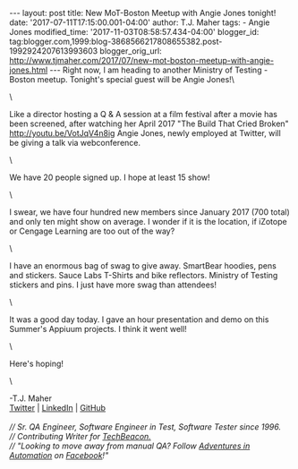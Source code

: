 \-\-- layout: post title: New MoT-Boston Meetup with Angie Jones
tonight! date: \'2017-07-11T17:15:00.001-04:00\' author: T.J. Maher
tags: - Angie Jones modified\_time: \'2017-11-03T08:58:57.434-04:00\'
blogger\_id:
tag:blogger.com,1999:blog-3868566217808655382.post-1992924207613993603
blogger\_orig\_url:
http://www.tjmaher.com/2017/07/new-mot-boston-meetup-with-angie-jones.html
\-\-- Right now, I am heading to another Ministry of Testing - Boston
meetup. Tonight\'s special guest will be Angie Jones!\

<div>

\

</div>

<div>

Like a director hosting a Q & A session at a film festival after a movie
has been screened, after watching her April 2017 \"The Build That Cried
Broken\" http://youtu.be/VotJqV4n8ig Angie Jones, newly employed at
Twitter, will be giving a talk via webconference. 

</div>

<div>

\

</div>

<div>

We have 20 people signed up. I hope at least 15 show! 

</div>

<div>

\

</div>

<div>

I swear, we have four hundred new members since January 2017 (700 total)
and only ten might show on average. I wonder if it is the location, if
iZotope or Cengage Learning are too out of the way? 

</div>

<div>

\

</div>

<div>

I have an enormous bag of swag to give away. SmartBear hoodies, pens and
stickers. Sauce Labs T-Shirts and bike reflectors. Ministry of Testing
stickers and pins. I just have more swag than attendees!

</div>

<div>

\

</div>

<div>

It was a good day today. I gave an hour presentation and demo on this
Summer\'s Appiuum projects. I think it went well!

</div>

<div>

\

</div>

<div>

Here\'s hoping!

</div>

<div>

\

</div>

-T.J. Maher\
[Twitter](https://twitter.com/tjmaher1) \| [LinkedIn](https://www.linkedin.com/in/tjmaher1) \| [GitHub](https://github.com/tjmaher)\
\
*// Sr. QA Engineer, Software Engineer in Test, Software Tester since
1996.\
// Contributing Writer
for [TechBeacon.](http://techbeacon.com/contributors/thomas-maher)\
// \"Looking to move away from manual QA? Follow [Adventures in
Automation](http://www.tjmaher.com/) on
[Facebook](https://www.facebook.com/AdventuresInAutomation/)!\"*
